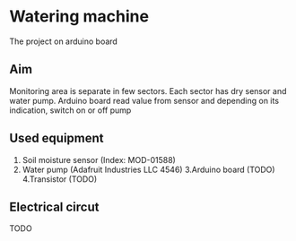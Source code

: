 # Watering machine

The project on arduino board

## Aim 

Monitoring area is separate in few sectors. Each sector has dry sensor and water pump. 
Arduino board read value from sensor and depending on its indication, switch on or off pump

## Used equipment

1. Soil moisture sensor (Index: MOD-01588)
2. Water pump (Adafruit Industries LLC 4546)
3.Arduino board (TODO)
4.Transistor (TODO)

## Electrical circut

TODO
